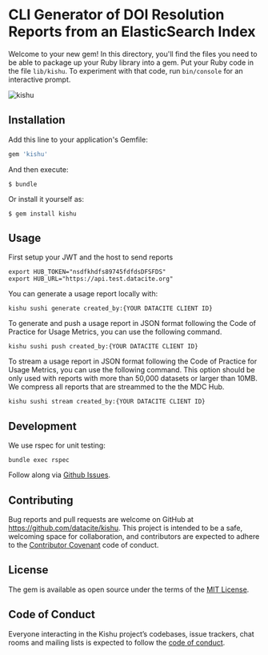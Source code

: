 # CLI Generator of DOI Resolution Reports from an ElasticSearch Index

Welcome to your new gem! In this directory, you'll find the files you need to be able to package up your Ruby library into a gem. Put your Ruby code in the file `lib/kishu`. To experiment with that code, run `bin/console` for an interactive prompt.

![kishu](https://c1.staticflickr.com/8/7196/6947533965_2ae463d1c6_b.jpg)

## Installation

Add this line to your application's Gemfile:

```ruby
gem 'kishu'
```

And then execute:

    $ bundle

Or install it yourself as:

    $ gem install kishu

## Usage


First setup your JWT and the host to send reports

```
export HUB_TOKEN="nsdfkhdfs89745fdfdsDFSFDS"
export HUB_URL="https://api.test.datacite.org"

```

You can generate a usage report locally with:

```shell
kishu sushi generate created_by:{YOUR DATACITE CLIENT ID}
```

To generate and push a usage report in JSON format following the Code of Practice for Usage Metrics, you can use the following command. 

```shell
kishu sushi push created_by:{YOUR DATACITE CLIENT ID}
```

To stream a usage report in JSON format following the Code of Practice for Usage Metrics, you can use the following command. This option should be only used with reports with more than 50,000 datasets or larger than 10MB. We compress all reports that are streammed to the the MDC Hub.

```shell
kishu sushi stream created_by:{YOUR DATACITE CLIENT ID}
```


## Development

We use rspec for unit testing:

```
bundle exec rspec
```

Follow along via [Github Issues](https://github.com/datacite/kishu/issues).

## Contributing

Bug reports and pull requests are welcome on GitHub at https://github.com/datacite/kishu. This project is intended to be a safe, welcoming space for collaboration, and contributors are expected to adhere to the [Contributor Covenant](http://contributor-covenant.org) code of conduct.

## License

The gem is available as open source under the terms of the [MIT License](https://opensource.org/licenses/MIT).

## Code of Conduct

Everyone interacting in the Kishu project’s codebases, issue trackers, chat rooms and mailing lists is expected to follow the [code of conduct](https://github.com/[USERNAME]/kishu/blob/master/CODE_OF_CONDUCT.md).
